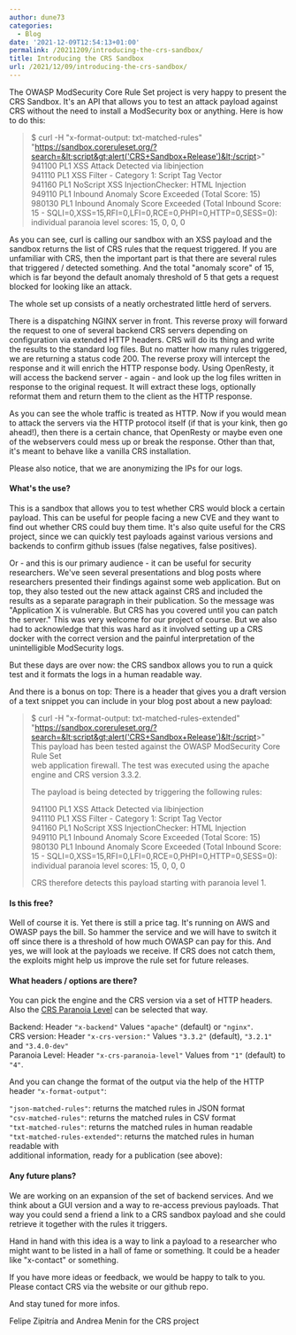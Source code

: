 ```yaml
---
author: dune73
categories:
  - Blog
date: '2021-12-09T12:54:13+01:00'
permalink: /20211209/introducing-the-crs-sandbox/
title: Introducing the CRS Sandbox
url: /2021/12/09/introducing-the-crs-sandbox/
---
```



The OWASP ModSecurity Core Rule Set project is very happy to present the CRS Sandbox. It's an API that allows you to test an attack payload against CRS without the need to install a ModSecurity box or anything. Here is how to do this:

> $ curl -H "x-format-output: txt-matched-rules" "https://sandbox.coreruleset.org/?search=&lt;script&gt;alert('CRS+Sandbox+Release')&lt;/script&gt;"  
> 941100 PL1 XSS Attack Detected via libinjection  
> 941110 PL1 XSS Filter - Category 1: Script Tag Vector  
> 941160 PL1 NoScript XSS InjectionChecker: HTML Injection  
> 949110 PL1 Inbound Anomaly Score Exceeded (Total Score: 15)  
> 980130 PL1 Inbound Anomaly Score Exceeded (Total Inbound Score: 15 - SQLI=0,XSS=15,RFI=0,LFI=0,RCE=0,PHPI=0,HTTP=0,SESS=0): individual paranoia level scores: 15, 0, 0, 0

As you can see, curl is calling our sandbox with an XSS payload and the sandbox returns the list of CRS rules that the request triggered. If you are unfamiliar with CRS, then the important part is that there are several rules that triggered / detected something. And the total "anomaly score" of 15, which is far beyond the default anomaly threshold of 5 that gets a request blocked for looking like an attack.

The whole set up consists of a neatly orchestrated little herd of servers.

There is a dispatching NGINX server in front. This reverse proxy will forward the request to one of several backend CRS servers depending on configuration via extended HTTP headers. CRS will do its thing and write the results to the standard log files. But no matter how many rules triggered, we are returning a status code 200. The reverse proxy will intercept the response and it will enrich the HTTP response body. Using OpenResty, it will access the backend server - again - and look up the log files written in response to the original request. It will extract these logs, optionally reformat them and return them to the client as the HTTP response.

As you can see the whole traffic is treated as HTTP. Now if you would mean to attack the servers via the HTTP protocol itself (if that is your kink, then go ahead!), then there is a certain chance, that OpenResty or maybe even one of the webservers could mess up or break the response. Other than that, it's meant to behave like a vanilla CRS installation.

Please also notice, that we are anonymizing the IPs for our logs.

#### What's the use?

This is a sandbox that allows you to test whether CRS would block a certain payload. This can be useful for people facing a new CVE and they want to find out whether CRS could buy them time. It's also quite useful for the CRS project, since we can quickly test payloads against various versions and backends to confirm github issues (false negatives, false positives).

Or - and this is our primary audience - it can be useful for security researchers. We've seen several presentations and blog posts where researchers presented their findings against some web application. But on top, they also tested out the new attack against CRS and included the results as a separate paragraph in their publication. So the message was "Application X is vulnerable. But CRS has you covered until you can patch the server." This was very welcome for our project of course. But we also had to acknowledge that this was hard as it involved setting up a CRS docker with the correct version and the painful interpretation of the unintelligible ModSecurity logs.

But these days are over now: the CRS sandbox allows you to run a quick test and it formats the logs in a human readable way.

And there is a bonus on top: There is a header that gives you a draft version of a text snippet you can include in your blog post about a new payload:

> $ curl -H "x-format-output: txt-matched-rules-extended" "https://sandbox.coreruleset.org/?search=&lt;script&gt;alert('CRS+Sandbox+Release')&lt;/script&gt;"  
> This payload has been tested against the OWASP ModSecurity Core Rule Set  
> web application firewall. The test was executed using the apache engine and CRS version 3.3.2.
> 
> The payload is being detected by triggering the following rules:
> 
> 941100 PL1 XSS Attack Detected via libinjection  
> 941110 PL1 XSS Filter - Category 1: Script Tag Vector  
> 941160 PL1 NoScript XSS InjectionChecker: HTML Injection  
> 949110 PL1 Inbound Anomaly Score Exceeded (Total Score: 15)  
> 980130 PL1 Inbound Anomaly Score Exceeded (Total Inbound Score: 15 - SQLI=0,XSS=15,RFI=0,LFI=0,RCE=0,PHPI=0,HTTP=0,SESS=0): individual paranoia level scores: 15, 0, 0, 0
> 
> CRS therefore detects this payload starting with paranoia level 1.

#### Is this free?

Well of course it is. Yet there is still a price tag. It's running on AWS and OWASP pays the bill. So hammer the service and we will have to switch it off since there is a threshold of how much OWASP can pay for this. And yes, we will look at the payloads we receive. If CRS does not catch them, the exploits might help us improve the rule set for future releases.

#### What headers / options are there?

You can pick the engine and the CRS version via a set of HTTP headers. Also the [CRS Paranoia Level](https://coreruleset.org/docs/configuring/paranoia_levels/) can be selected that way.

Backend: Header `"x-backend"` Values `"apache"` (default) or `"nginx"`.  
CRS version: Header `"x-crs-version:"` Values `"3.3.2"` (default), `"3.2.1"` and `"3.4.0-dev"`  
Paranoia Level: Header `"x-crs-paranoia-level"` Values from `"1"` (default) to `"4"`.

And you can change the format of the output via the help of the HTTP header `"x-format-output"`:

`"json-matched-rules"`: returns the matched rules in JSON format  
`"csv-matched-rules"`: returns the matched rules in CSV format  
`"txt-matched-rules"`: returns the matched rules in human readable  
`"txt-matched-rules-extended"`: returns the matched rules in human readable with  
additional information, ready for a publication (see above):

#### Any future plans?

We are working on an expansion of the set of backend services. And we think about a GUI version and a way to re-access previous payloads. That way you could send a friend a link to a CRS sandbox payload and she could retrieve it together with the rules it triggers.

Hand in hand with this idea is a way to link a payload to a researcher who might want to be listed in a hall of fame or something. It could be a header like "x-contact" or something.

If you have more ideas or feedback, we would be happy to talk to you. Please contact CRS via the website or our github repo.

And stay tuned for more infos.

Felipe Zipitría and Andrea Menin for the CRS project
